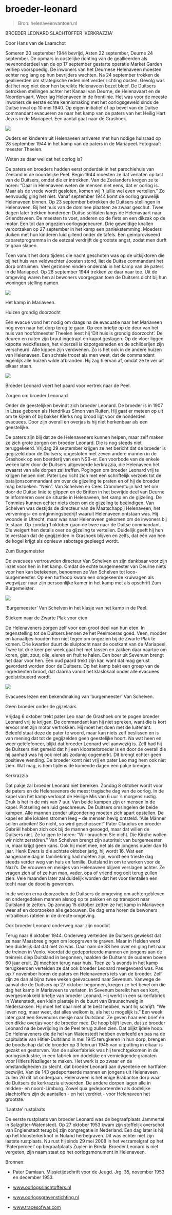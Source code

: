 # broeder-leonard

> Bron: helenaveenvantoen.nl

BROEDER LEONARD SLACHTOFFER ‘KERKRAZZIA’

Door Hans van de Laarschot

Someren 20 september 1944 bevrijd, Asten 22 september, Deurne 24 september. De opmars in oostelijke richting van de geallieerden als nevenonderdeel van de op 17 september gestarte operatie Market Garden verliep voorspoedig. De inwoners van het Deurnese Helenaveen moesten echter nog lang op hun bevrijders wachten. Na 24 september trokken de geallieerden om strategische reden niet verder richting oosten. Gevolg was dat het nog niet door hen bereikte Helenaveen bezet bleef. De Duitsers betrokken stellingen achter het Kanaal van Deurne, de Helenavaart en de Noordervaart. Weer lag Helenaveen in de frontlinie. Het was voor de meeste inwoners de eerste echte kennismaking met het oorlogsgeweld sinds de Duitse inval op 10 mei 1940. Op eigen initiatief of op bevel van de Duitse commandant evacueren ze naar het kamp van de paters van het Heilig Hart Jezus in de Mariapeel. Een aantal gaat naar de Grashoek.

![](images/broeder-leonard/Afbeelding1.jpg)

Ouders en kinderen uit Helenaveen arriveren met hun nodige huisraad op 28 september 1944 in het kamp van de paters in de Mariapeel. Fotograaf: meester Theelen.

Weten ze daar wel dat het oorlog is?

De paters en broeders hadden eerst onderdak in het parochiehuis van Zeeland in de noordelijke Peel. Begin 1944 moesten ze dat verlaten op last van de Duitsers, omdat die er introkken. Van de Zeelanders kregen ze te horen: “Daar in Helenaveen weten de mensen niet eens, dat er oorlog is. Maar als de vrede wordt gesloten, komen wij ’t jullie wel even vertellen.” Zo eenvoudig ging het niet. Vanaf september 1944 komt de oorlog gruwelijk Helenaveen binnen. Op 23 september betrekken de Duitsers stellingen in Helenaveen. Bij het huis van de dominee plaatsen ze zwaar geschut. Twee dagen later trekken honderden Duitse soldaten langs de Helenavaart naar Griendtsveen. De meesten te voet, anderen op de fiets en een dikzak op de motor. Een tot dan ongezien oorlogsgebeuren. Drie geweldige knallen veroorzaken op 27 september in het kamp een paniekstemming. Moeders duiken met hun kinderen luid gillend onder de tafels. Een geïmproviseerd cabaretprogramma in de eetzaal verdrijft de grootste angst, zodat men durft te gaan slapen.

Toen vanuit het dorp tijdens die nacht geschoten was op de uitkijktoren die bij het huis van veldwachter Joosten stond, liet de Duitse commandant het dorp ontruimen. Veel gezinnen vinden onderdak in het kamp van de paters in de Mariapeel. Op 28 september 1944 trekken ze daar naar toe. Uit de omgeving waren hen al bewoners voorgegaan toen de Duitsers dicht bij hun woningen stelling namen.

![](images/broeder-leonard/Afbeelding2.jpg)

Het kamp in Mariaveen.

Huizen grondig doorzocht

Eén evacué vond het nodig om daags na de evacuatie naar het Mariaveen nog even naar het dorp terug te gaan. Op een briefje op de deur van het huis van hoofdmeester Theelen leest hij ‘Dit huis is grondig doorzocht’. De deuren en ruiten zijn bruut ingetrapt en kapot geslagen. Op de vloer liggen kapotte weckflessen, het vloerzeil is kapotgesneden en de schilderijen zijn verscheurd. Alle kippen zijn verdwenen. Zo is het ook in de andere huizen van Helenaveen. Een schrale troost als men weet, dat de commandant eigenlijk alle huizen wilde afbranden. Hij zag hiervan af, omdat ze te ver uit elkaar staan.

![](images/broeder-leonard/Afbeelding3.jpg)

Broeder Leonard voert het paard voor vertrek naar de Peel.

Zorgen om broeder Lenonard

Onder de geestelijken bevindt zich broeder Leonard. De broeder is in 1907 in Lisse geboren als Hendrikus Simon van Ruiten. Hij gaat er meteen op uit om te kijken of bij bakker Klerks nog brood ligt voor de honderden evacuees. Door zijn overall en overjas is hij niet herkenbaar als een geestelijke.

De paters zijn blij dat ze de Helenaveners kunnen helpen, maar zelf maken ze zich grote zorgen om broeder Leonard. Die is nog steeds niet teruggekeerd. Vrijdag 29 september krijgen ze het bericht dat de broeder is gegijzeld door de Duitsers; opgesloten met zeven andere mannen in de Grashoek op een boerderij van een NSB-er. Een voorbode van de enkele weken later door de Duitsers uitgevoerde kerkrazzia, die Helenaveen het zwaarst van alle dorpen zal treffen. Pogingen om broeder Leonard vrij te krijgen helpen niet. Pater Leo richt zich met een schriftelijk verzoek tot de bataljonscommandant om over de gijzeling te praten en of hij de broeder mag bezoeken. “Nein”. Van Schelven en Cees Crommentuijn lukt het om door de Duitse linie te glippen en de Britten in het bevrijde deel van Deurne te informeren over de situatie in Helenaveen, het kamp en de gijzeling. De Tommies kunnen echter niets doen om de gijzeling te beëindigen. Van Schelven was destijds de directeur van de Maatschappij Helenaveen, het vervenings- en ontginningsbedrijf waaruit Helenaveen ontstaan was. Hij woonde in Utrecht, maar was naar Helenaveen gekomen om de inwoners bij te staan. Op zondag 1 oktober gaan de twee naar de Duitse commandant. Die weigert hen details over de gijzeling te vertellen. Duidelijk geeft hij hen te verstaan dat de gegijzelden in Grashoek blijven en zelfs, dat één van hen de kogel krijgt als opnieuw sabotage gepleegd wordt.

Zum Burgemeister

De evacuees vertrouwden directeur Van Schelven en zijn dankbaar voor zijn inzet voor hen in het kamp. Omdat de echte burgemeester van Deurne niets voor hen kan betekenen, benoemen ze Van Schelven tot loco-burgemeester. Op een turfhoop kwam een omgekeerde kruiwagen als wegwijzer naar zijn persoonlijke kamer in het kamp met als opschrift Zum Burgemeister.

![](images/broeder-leonard/Afbeelding4.jpg)

‘Burgemeester’ Van Schelven in het klasje van het kamp in de Peel.

Stiekem naar de Zwarte Plak voor eten

De Helenaveners zorgen zelf voor een groot deel van hun eten. In tegenstelling tot de Duitsers kennen ze het Peelmoeras goed. Veen, modder en kanaaltjes houden hen niet tegen om ongezien bij de Zwarte Plak te komen. Drie kwartier duurt de sluiptocht naar de oostkant van de Mariapeel. Twee tot drie keer per week gaat het met tassen en zakken daar naartoe om koren, gist, zout, olie, eieren en fruit te halen. Een boer uit Sevenum brengt het daar voor hen. Een oud paard trekt zijn kar, want dat mag gerust gevorderd worden door de Duitsers. Op het kamp bakt een groep van de ingrediënten brood, dat daarna vanuit het klaslokaal onder alle evacuees gedistribueerd wordt.

![](images/broeder-leonard/Afbeelding5.jpg)

Evacuees lezen een bekendmaking van ‘burgemeester’ Van Schelven.

Geen broeder onder de gijzelaars

Vrijdag 6 oktober trekt pater Leo naar de Grashoek om te pogen broeder Leonard vrij te krijgen. De commandant kan hij niet spreken, want die is kort ervoor met zijn motor vertrokken. Hij moet het doen met de luitenant. Beleefd staat deze de pater te woord, maar kan niets zelf beslissen en is van mening dat tot de gegijzelden geen geestelijke hoort. Na wat heen en weer getelefoneer, blijkt dat broeder Leonard wel aanwezig is. Zelf had hij de Duitsers niet gemeld dat hij een kloosterbroeder is en door de overall die hij aanhad was hij ook niet als zodanig opgemerkt. Dit brengt echter geen positieve wending. De broeder komt niet vrij en pater Leo mag hem ook niet zien. Wat mag, is hem tijdens de komende dagen een pakje brengen.

Kerkrazzia

Dat pakje zal broeder Leonard niet bereiken. Zondag 8 oktober wordt voor de paters en de Helenaveners de meest tragische dag van de oorlog. In de kapel van het kamp verloopt de Heilige Mis van 6 uur ’s morgens rustig. Druk is het in de mis van 7 uur. Van beide kampen zijn er mensen in de kapel. Plotseling een luid geschreeuw. De Duitsers omsingelen de beide kampen. Alle mannen zonder uitzondering moeten zich apart opstellen. De kapel en alle lokalen stromen leeg – de mensen hevig ontsteld. ”Alle Männer sollen arbeiten! So nicht, so wird geschossen!” Pater Claudius en broeder Gabriël hebben zich ook bij de mannen gevoegd, maar dat willen de Duitsers niet. Ze krijgen te horen: “Wir brauchen Sie nicht. Die Kirche wollen wir nicht zerstӧren.” Van Schelven brengt zijn autoriteit van burgemeester in, maar krijgt geen kans. Ook hij moet mee, net als de jongens ouder dan 16 jaar. Henk Evers is die achtste oktober jarig, hij wordt 16. Wat een aangename dag in familiekring had moeten zijn, wordt een trieste dag steeds verder weg van huis en familie. Duitsland in om te werken voor de Nazi’s. De vrouwen en meisjes van Helenaveen blijven verslagen achter. Ze vragen zich af of ze hun man, vader, opa of vriend nog ooit terug zullen zien. Vele maanden later zal duidelijk worden dat het voor tientallen een tocht naar de dood is geworden.

In de weken erna doorzoeken de Duitsers de omgeving om achtergebleven en ondergedoken mannen alsnog op te pakken en op transport naar Duitsland te zetten. Op zondag 15 oktober zetten ze het kamp in Mariaveen weer af en doorzoeken alle gebouwen. De dag erna horen de bewoners mitrailleurs ratelen in de directe omgeving.

Ook broeder Leonard onderweg naar zijn noodlot

Terug naar 8 oktober 1944. Onderweg vertelden de Duitsers gewiekst dat ze naar Maasbree gingen om loopgraven te graven. Maar in Helden werd hen duidelijk dat dat niet zo was. Daar nam de SS hen over en ging het naar de treinen in Venlo. Voordat de gedeporteerde mannen en jongens aan de treinreis diep Duitsland in begonnen, haalden de Duitsers de ouderen boven 60 jaar eruit. Zij mochten terug naar huis. Toen ze ’s avonds in het kamp terugkeerden vertelden ze dat ook broeder Leonard meegevoerd was. Pas op 7 november horen de paters en Helenaveners iets van de broeder. Zelf zijn ze dan al bijna twee weken geëvacueerd naar Sevenum. Vanwege de aanval die de Duitsers op 27 oktober begonnen, kregen ze het bevel om die dag het kamp in Mariaveen te verlaten. In Sevenum bereikt hen een kort, overgesmokkeld briefje van broeder Leonard. Hij werkt in een suikerfabriek in Watenstedt, een klein plaatsje in de buurt van Braunschweig in Nedersaksen. Hij moet het daar niet al te best hebben, want hij schrijft: “We leven nog, maar weet, dat alles welkom is, als het u mogelijk is.” Een week later gaat een Sevenums meisje naar Duitsland. Ze geven haar een brief én een dikke overjas voor de broeder mee. De hoop blijft leven, dat ze broeder Leonard na de bevrijding in de Peel terug zullen zien. Dat blijkt ijdele hoop. De Helenaveners die de hel van Watenstedt hebben overleefd en pas na de capitulatie van Hitler-Duitsland in mei 1945 terugkeren in hun dorp, brengen de boodschap dat de broeder op 3 februari 1945 van uitputting in elkaar is gezakt en gestorven. Van de suikerfabriek was hij terechtgekomen in de oorlogsindustrie, in een fabriek om dodelijke en vernietigende granaten voor Hitlers Nazileger te maken. Het werk is zo zwaar en de omstandigheden zo slecht, dat broeder Leonard aan dysenterie en hartfalen bezwijkt. Van de 143 gedeporteerde mannen en jongens uit Helenaveen zullen 26 dit lot ondergaan. Helenaveen is het enige Brabantse dorp waar de Duitsers de kerkrazzia uitvoerden. De andere dorpen lagen alle in midden- en noord-Limburg. Zowel qua gedeporteerden als dodelijke slachtoffers zijn de aantallen - en het verdriet - voor Helenaveen het grootste.

‘Laatste’ rustplaats

De eerste rustplaats van broeder Leonard was de begraafplaats Jammertal in Salzgitter-Watenstedt. Op 27 oktober 1953 kwam zijn stoffelijk overschot van Englenstadt terug bij zijn congregatie in Nederland. Een dag later is hij op het kloosterkerkhof in Nuland herbegraven. Dit was echter niet zijn laatste rustplaats. Nu rust hij sinds 29 mei 2008 in het verzamelgraf op het ‘Paterperceel’ op begraafplaats Zuylen in Breda. Broeder Leonard is niet vergeten, zijn naam staat op het oorlogsmonument in Helenaveen.

Bronnen:

- Pater Damiaan. Missietijdschrift voor de Jeugd. Jrg. 35, november 1953 en december 1953.

- www.oorlogsslachtoffers.nl

- www.oorlogsgravenstichting.nl

- www.tracesofwar.com
